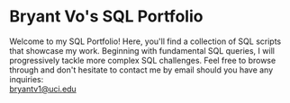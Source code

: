 # Bryant Vo's SQL Portfolio
Welcome to my SQL Portfolio! Here, you'll find a collection of SQL scripts that showcase my work. Beginning with fundamental SQL queries, I will progressively tackle more complex SQL challenges. Feel free to browse through and don't hesitate to contact me by email should you have any inquiries: \
bryantv1@uci.edu
